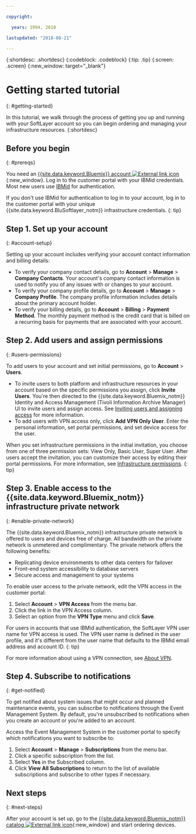 ```yaml
---

copyright:

  years: 1994, 2018

lastupdated: "2018-08-21"

---
```


{:shortdesc: .shortdesc}
{:codeblock: .codeblock}
{:tip: .tip}
{:screen: .screen}
{:new_window: target="_blank"}


# Getting started tutorial
{: #getting-started}

In this tutorial, we walk through the process of getting you up and running with your SoftLayer account so you can begin ordering and managing your infrastructure resources.
{:shortdesc}

## Before you begin
{: #prereqs}

You need an [{{site.data.keyword.Bluemix}} account ![External link icon](../icons/launch-glyph.svg "External link icon")](https://control.bluemix.net/){:new_window}. Log in to the customer portal with your IBMid credentials. Most new users use [IBMid](/docs/account/softlayerlink.html#switchtoIBMid) for authentication.

If you don't use IBMid for authentication to log in to your account, log in to the customer portal with your unique {{site.data.keyword.BluSoftlayer_notm}} infrastructure credentials.
{: tip}

## Step 1. Set up your account
{: #account-setup}

Setting up your account includes verifying your account contact information and billing details:
 * To verify your company contact details, go to **Account** > **Manage** > **Company Contacts**. Your account's company contact information is used to notify you of any issues with or changes to your account.
 * To verify your company profile details, go to **Account** > **Manage** > **Company Profile**. The company profile information includes details about the primary account holder.
 * To verify your billing details, go to **Account** > **Billing** > **Payment Method**. The monthly payment method is the credit card that is billed on a recurring basis for payments that are associated with your account.

## Step 2. Add users and assign permissions
{: #users-permissions}

To add users to your account and set initial permissions, go to **Account** > **Users**.
 * To invite users to both platform and infrastructure resources in your account based on the specific permissions you assign, click **Invite Users**. You're then directed to the {{site.data.keyword.Bluemix_notm}} Identity and Access Management (Tivoli Information Archive Manager) UI to invite users and assign access. See [Inviting users and assigning access](/docs/iam/iamuserinv.html) for more information.
 * To add users with VPN access only, click **Add VPN Only User**. Enter the personal information, set portal permissions, and set device access for the user.

When you set infrastructure permissions in the initial invitation, you choose from one of three permission sets: View Only, Basic User, Super User. After users accept the invitation, you can customize their access by editing their portal permissions. For more information, see [Infrastructure permissions](/docs/iam/infrastructureaccess.html).
{: tip}

## Step 3. Enable access to the {{site.data.keyword.Bluemix_notm}} infrastructure private network
{: #enable-private-network}

The {{site.data.keyword.Bluemix_notm}} infrastructure private network is offered to users and devices free of charge. All bandwidth on the private network is unmetered and complimentary. The private network offers the following benefits:
  * Replicating device environments to other data centers for failover
  * Front-end system accessibility to database servers
  * Secure access and management to your systems

To enable user access to the private network, edit the VPN access in the customer portal:
  1. Select **Account** > **VPN Access** from the menu bar.  
  2. Click the link in the VPN Access column.
  3. Select an option from the **VPN Type** menu and click **Save**.  

For users in accounts that use IBMid authentication, the SoftLayer VPN user name for VPN access is used. The VPN user name is defined in the user profile, and it's different from the user name that defaults to the IBMid email address and account ID.
{: tip}

For more information about using a VPN connection, see [About VPN](/docs/infrastructure/iaas-vpn/about-vpn.html).

## Step 4. Subscribe to notifications
{: #get-notified}

To get notified about system issues that might occur and planned maintenance events, you can subscribe to notifications through the Event Management System. By default, you're unsubscribed to notifications when you create an account or you're added to an account.

Access the Event Management System in the customer portal to specify which notifications you want to subscribe to:
  1. Select **Account** > **Manage** > **Subscriptions** from the menu bar.
  2. Click a specific subscription from the list.
  3. Select **Yes** in the Subscribed column.
  4. Click **View All Subscriptions** to return to the list of available subscriptions and subscribe to other types if necessary.

## Next steps
{: #next-steps}

After your account is set up, go to the [{{site.data.keyword.Bluemix_notm}} catalog ![External link icon](../icons/launch-glyph.svg)](https://console.bluemix.net/catalog/?category=infrastructure){:new_window} and start ordering devices.
